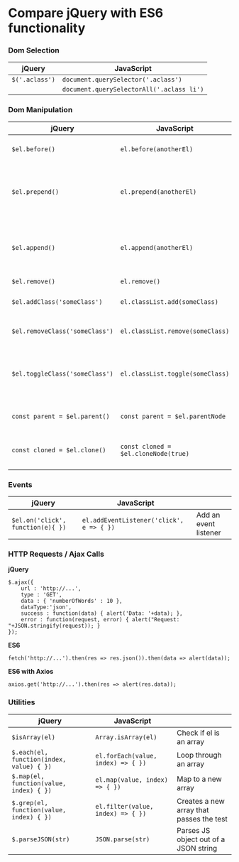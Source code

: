 # Compare jQuery with ES6 functionality 

### Dom Selection

| jQuery | JavaScript |
|---|---|
| ```$('.aclass')``` | ```document.querySelector('.aclass')``` |
| | ```document.querySelectorAll('.aclass li')``` |

### Dom Manipulation
| jQuery | JavaScript | |
|---|---|---|
| ```$el.before()``` | ```el.before(anotherEl)``` | Add 'anotherEl before el |
| ```$el.prepend()``` | ```el.prepend(anotherEl)``` | Put 'anotherEl inside el before anything else |
| ```$el.append()``` | ```el.append(anotherEl)``` | Put 'anotherEl inside el after anything else |
| ```$el.remove()``` | ```el.remove()``` | Remove el |
| ```$el.addClass('someClass')``` | ```el.classList.add(someClass)``` | Add a someClass to el |
| ```$el.removeClass('someClass')``` | ```el.classList.remove(someClass)``` | Remove someClass from el |
| ```$el.toggleClass('someClass')``` | ```el.classList.toggle(someClass)``` | *true* if someClass was added, *false* if removed |
| ```const parent = $el.parent()``` | ```const parent = $el.parentNode``` | Get parent element of el |
| ```const cloned = $el.clone()``` | ```const cloned = $el.cloneNode(true)``` | Clone the el with all its child nodes |

### Events
| jQuery | JavaScript | |
|---|---|---|
| ```$el.on('click', function(e){ })``` | ```el.addEventListener('click', e => { })``` | Add an event listener |

### HTTP Requests / Ajax Calls
**jQuery**
```
$.ajax({
    url : 'http://...',
    type : 'GET',
    data : { 'numberOfWords' : 10 },
    dataType:'json',
    success : function(data) { alert('Data: '+data); },
    error : function(request, error) { alert("Request: "+JSON.stringify(request)); }
});
```
**ES6**
```
fetch('http://...').then(res => res.json()).then(data => alert(data));
```
**ES6 with Axios**
```
axios.get('http://...').then(res => alert(res.data));
```

### Utilities
| jQuery | JavaScript | |
|---|---|---|
| ```$isArray(el)``` | ```Array.isArray(el)``` | Check if el is an array |
| ```$.each(el, function(index, value) { })``` | ```el.forEach(value, index) => { })``` | Loop through an array |
| ```$.map(el, function(value, index) { })``` | ```el.map(value, index) => { })``` | Map to a new array |
| ```$.grep(el, function(value, index) { })``` | ```el.filter(value, index) => { })``` | Creates a new array that passes the test |
| ```$.parseJSON(str)``` | ```JSON.parse(str)``` | Parses JS object out of a JSON string |
